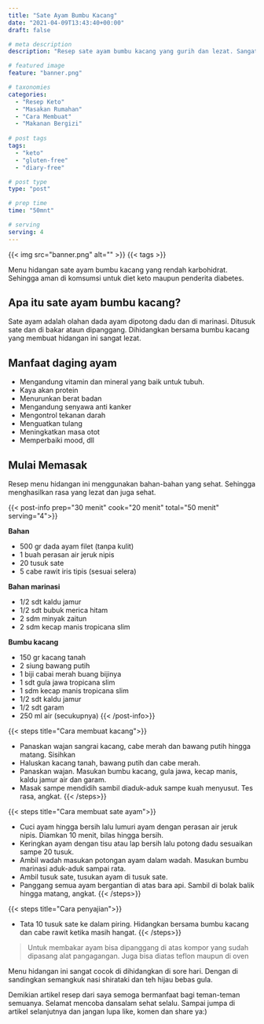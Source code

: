 ```yaml
---
title: "Sate Ayam Bumbu Kacang"
date: "2021-04-09T13:43:40+00:00"
draft: false

# meta description
description: "Resep sate ayam bumbu kacang yang gurih dan lezat. Sangat ramah untuk diet keto."

# featured image
feature: "banner.png"

# taxonomies
categories:
  - "Resep Keto"
  - "Masakan Rumahan"
  - "Cara Membuat"
  - "Makanan Bergizi"
  
# post tags
tags:
  - "keto"
  - "gluten-free"
  - "diary-free"

# post type
type: "post"

# prep time
time: "50mnt"

# serving
serving: 4
---
```


{{< img src="banner.png" alt="" >}}
{{< tags >}}

Menu hidangan sate ayam bumbu kacang yang rendah karbohidrat. Sehingga aman di komsumsi untuk diet keto maupun penderita diabetes.

## Apa itu sate ayam bumbu kacang?

Sate ayam adalah olahan dada ayam dipotong dadu dan di marinasi. Ditusuk sate dan di bakar ataun dipanggang. Dihidangkan bersama bumbu kacang yang membuat hidangan ini sangat lezat.

## Manfaat daging ayam

- Mengandung vitamin dan mineral yang baik untuk tubuh.
- Kaya akan protein
- Menurunkan berat badan
- Mengandung senyawa anti kanker
- Mengontrol tekanan darah
- Menguatkan tulang
- Meningkatkan masa otot
- Memperbaiki mood, dll

## Mulai Memasak

Resep menu hidangan ini menggunakan bahan-bahan yang sehat. Sehingga menghasilkan rasa yang lezat dan juga sehat. 

{{< post-info prep="30 menit" cook="20 menit" total="50 menit" serving="4">}}

__Bahan__

- 500 gr dada ayam filet (tanpa kulit)
- 1 buah perasan air jeruk nipis
- 20 tusuk sate
- 5 cabe rawit iris tipis (sesuai selera)

__Bahan marinasi__

- 1/2 sdt kaldu jamur
- 1/2 sdt bubuk merica hitam
- 2 sdm minyak zaitun
- 2 sdm kecap manis tropicana slim

__Bumbu kacang__

- 150 gr kacang tanah
- 2 siung bawang putih
- 1 biji cabai merah buang bijinya
- 1 sdt gula jawa tropicana slim
- 1 sdm kecap manis tropicana slim
- 1/2 sdt kaldu jamur
- 1/2 sdt garam
- 250 ml air (secukupnya)
{{< /post-info>}}

{{< steps title="Cara membuat kacang">}}
- Panaskan wajan sangrai kacang, cabe merah dan bawang putih hingga matang. Sisihkan
- Haluskan kacang tanah, bawang putih dan cabe merah.
- Panaskan wajan. Masukan bumbu kacang, gula jawa, kecap manis, kaldu jamur air dan garam.
- Masak sampe mendidih sambil diaduk-aduk sampe kuah menyusut. Tes rasa, angkat.
{{< /steps>}}

{{< steps title="Cara membuat sate ayam">}}
- Cuci ayam hingga bersih lalu lumuri ayam dengan perasan air jeruk nipis. Diamkan 10 menit, bilas hingga bersih.
- Keringkan ayam dengan tisu atau lap bersih lalu potong dadu sesuaikan sampe 20 tusuk.
- Ambil wadah masukan potongan ayam dalam wadah. Masukan bumbu marinasi aduk-aduk sampai rata.
- Ambil tusuk sate, tusukan ayam di tusuk sate. 
- Panggang semua ayam bergantian di atas bara api. Sambil di bolak balik hingga matang, angkat.
{{< /steps>}}

{{< steps title="Cara penyajian">}}
- Tata 10 tusuk sate ke dalam piring. Hidangkan bersama bumbu kacang dan cabe rawit ketika masih hangat.
{{< /steps>}}

>Untuk membakar ayam bisa dipanggang di atas kompor yang sudah dipasang alat pangagangan. Juga bisa diatas teflon maupun di oven

Menu hidangan ini sangat cocok di dihidangkan di sore hari. Dengan di sandingkan semangkuk nasi shirataki dan teh hijau bebas gula.

Demikian artikel resep dari saya semoga bermanfaat bagi teman-teman semuanya. Selamat mencoba dansalam sehat selalu. Sampai jumpa di artikel selanjutnya dan jangan lupa like, komen dan share ya:)